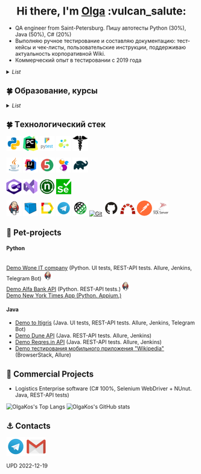 
<h1 align="center">Hi there, I'm <a href="https://github.com/olgakos" target="_blank">Olga</a> :vulcan_salute: </h1>

- QA engineer from Saint-Petersburg. Пишу автотесты Python (30%), Java (50%), C# (20%)
- Выполняю ручное тестирование и составляю документацию: тест-кейсы и чек-листы, пользовательские инструкции, поддерживаю актуальность корпоративной Wiki.
- Коммерческий опыт в тестировании c 2019 года
<details>
    <summary><i>List</i></summary>
<!-- Additional Work Line section -->
<!-- <summary>My Work Line</summary> -->  
    
```mermaid
  gantt 
    title In IT since 2018. Work experience (A Gantt chart was updated on 2022-12-16):
    dateFormat  YYYY-MM
    section OlgaKos
    Junior QA         :done, 2018-12, 90d
    Manual Tester	  :done, 2019-03, 2019-09
    Manual QA         :after, 2019-10, 2021-10
    QA automation engineer     :active, 2021-01, 2023-01
```
</details>

<!-- EDU section -->
## :four_leaf_clover: Образование, курсы
<details><summary><i>List</i></summary> 
    
* qa.guru
* software-testing.ru
* Udemy    
</details>

## :four_leaf_clover: Тexнoлoгичeский стeк 
<p align="left">
<a href="https://www.ххх/"><img src="images/logo/python.svg" width="40" height="40"  alt="olgakos" title="Python"></a>        
<a href="https://www.ххх/"><img src="images/logo/pycharm.png" width="40" height="40"  alt="olgakos" title="PyCharm"></a>
<a href="https://www.ххх/"><img src="images/logo/pytest.png" width="40" height="40"  alt="olgakos" title="PyTest"></a>
<a href="https://www.ххх/"><img src="images/logo/selene.png" width="40" height="40"  alt="olgakos" title="Selene"></a>
<a href="https://www.ххх/"><img src="images/logo/request.png" width="40" height="40"  alt="olgakos" title="Request"></a>    
<p align="left">
<a href="https://www.java.com/"><img src="images/logo/Java.svg" width="40" height="40"  alt="olgakos" title="Java"></a>    
<a href="https://www.jetbrains.com/idea/"><img src="images/logo/Idea.svg" width="40" height="40"  alt="olgakos" title="IJ IDEA"></a>
<a href="https://junit.org/junit5/"><img src="images/logo/Junit5.svg" width="40" height="40" alt="olgakos" title="JUnit 5"></a>
<a href="https://selenide.org/"><img src="images/logo/Selenide.svg" width="40" height="40" alt="olgakos" title="Selenide"></a>
<a href="https://gradle.org/"><img src="images/logo/Gradle.svg" width="40" height="40"  alt="olgakos" title="Gradle"></a>

<p align="left">
<a href="https://www.ххх/"><img src="images/logo/Csharp.svg" width="40" height="40"  alt="olgakos" title="C#"></a>
<a href="https://www.ххх/"><img src="images/logo/VStudio.svg" width="40" height="40"  alt="olgakos" title="Visual Studio"></a>  
<a href="https://www.ххх/"><img src="images/logo/NUnit_png.png" width="40" height="40"  alt="olgakos" title="NUnit"></a>
<a href="https://www.ххх/"><img src="images/logo/webdriver4.png" width="40" height="40"  alt="olgakos" title="Slenium WebDriver"></a>
    
<p align="left">
<a href="https://www.jenkins.io/"><img src="images/logo/Jenkins.svg" width="40" height="40"  alt="olgakos" title="Jenkins"></a>
<a href="https://aerokube.com/selenoid/"><img src="images/logo/Selenoid.svg" width="40" height="40"  alt="olgakos" title="Selenoid"></a>    
<a href="https://github.com/allure-framework/allure2"><img src="images/logo/Allure.svg" width="40" height="40"  alt="olgakos" title="Allure Report"></a>    
<a href="https://web.telegram.org/"><img src="images/logo/Telegram.svg" width="40" height="40"  alt="olgakos" title="Telegram Bot"></a>
<a href="https://rest-assured.io/"><img src="images/logo/RestAssured.svg" width="40" height="40"  alt="olgakos" title="Rest-Assured"></a>
<a href="https://git.com/"><img src="https://www.vectorlogo.zone/logos/git-scm/git-scm-icon.svg" width="40" height="40" alt="Git" title="Git"></a>
<a href="https://github.com/"><img src="images/logo/GitHub.svg" width="40" height="40"  alt="olgakos" title="Github"></a>    
<a href="https://www.redmine.org/projects/redmine"><img src="images/logo/redmine_png.png" width="40" height="40" alt="olgakos" title="Redmine"></a>
<a href="https://www.postman.com/"><img src="images/logo/Postman.svg" width="40" height="40" alt="olgakos" title="Postman"></a>
<a href="https://www.microsoft.com/ru-ru/sql-server/sql-server-2019"><img src="images/logo/MicrosoftSqlServer.svg" width="40" height="40" alt="olgakos" title="Microsoft SQL Server"></a>              
<!--
<a href="https://qameta.io/"><img src="images/logo/Allure_TO.svg" width="50" height="50"  alt="olgakos" title="AllureTestOps"></a>
<a href="https://habr.com/ru/post/438870/"><img src="images/logo/Lombok.svg" width="50" height="50"  alt="olgakos" title="Lombok"></a>  
<a href="https://www.atlassian.com/ru/software/jira"><img src="images/logo/Jira.svg" width="50" height="50"  alt="olgakos" title="Jira"></a>
-->
</p>
 <!--   
<table valign="top"><tr>   
<td>
<b>Тестовые фреймворки:</b>
<br>- Selenide (Java) (80%) 
<br>- Selenium WebDriver (C#) (20%)
</td>   
<td  valign="top">
<b>Средства визуализации результатов тестирования: </b>
<br>- Allure 
<br>- Telegram Bot
</td>    
<td> 
<b>Version Control: </b>
<br>- Git + GitHub (80%) 
<br>- Mercurial (20%)
</td>
</tr><tr>
<td>
<b>Библиотеки для тестирования:</b>
<br>- JUnit5 (Java)
<br>- NUnit 2.4.6 (C#) 
<br>- Rest-Assured
</td>
       
<td>
<b>Системы багтрекинга:</b>
<br>- Redmine (90%)
<br>- Jira (10%)
</td>    
<td>
<b>Удаленный запуск</b>
<br>- Jenkins 
<br>- BrowserStack
</td>
</tr><tr>
<td>
<b>Сборщики проектов:</b>
<br>- Gradle (80%)
<br>- Maven (20%)
</td>  
<td>
<b>Databases:</b>
<br>- Microsoft SQL Server
<br>
</td>    
<td>
<b>Дополнительно:</b>
<br>- Postman
</td>
</tr></table>
-->

## :unicorn: Pet-projects
#### Python
<br><a target="_blank" href="https://github.com/olgakos/demo_woneit">Demo Wone IT company</a> (Python. UI tests, REST-API tests. Allure, Jenkins, Telegram Bot) <a href="https://jenkins.autotests.cloud/job/C02_OlgaKos_python_demo_woneit/"><img src="images/logo/Jenkins.svg" width="25" height="25" alt="olgakos" title="Jenkins"></a>
<br><a target="_blank" href="https://github.com/olgakos/demo_alfabank_api2">Demo Alfa Bank API</a> (Python. REST-API tests.)<a href="(https://jenkins.autotests.cloud/job/C02_OlgaKos_python_alfabank_api_test/)"><img src="images/logo/Jenkins.svg" width="25" height="25" alt="olgakos" title="Jenkins"></a>
<br><a target="_blank" href="https://github.com/olgakos/demo_nytimes_app">Demo New York Times App (Python. Appium.)</a> 

#### Java
* <a target="_blank" href="https://github.com/olgakos/qa_guru_11_13_Demo_Itigris">Demo to Itigris</a>  (Java. UI tests, REST-API tests. Allure, Jenkins, Telegram Bot)
* <a target="_blank" href="https://github.com/olgakos/demo_Dune_API">Demo Dune API</a> (Java.  REST-API tests. Allure, Jenkins)
* <a target="_blank" href="https://github.com/olgakos/demo_rest_assured_tests">Demo Reqres.in API</a> (Java.  REST-API tests. Allure, Jenkins)
* <a target="_blank" href="https://github.com/olgakos/qa_guru_11_21_browserstack4">Demo тестирования мобильного приложения "Wikipedia"</a> (BrowserStack, Allure)

## :sunflower: Commercial Projects 
* Logistics Enterprise software (C# 100%, Selenium WebDriver + NUnut. Java,  REST-API tests)

<!--  Widgets section -->
![OlgaKos's Top Langs](http://github-profile-summary-cards.vercel.app/api/cards/repos-per-language?username=olgakos&theme=vue) ![OlgaKos's GitHub stats](http://github-profile-summary-cards.vercel.app/api/cards/stats?username=olgakos&theme=vue)
<!--
[![Top Langs](https://github-readme-stats.vercel.app/api/top-langs/?username=olgakos&layout=compact)](https://github.com/anuraghazra/github-readme-stats)
-->
 
<!--  Contacts section -->
## :anchor: Contacts   
<p align="left">
<a href="https://t.me/flo_relle"><img src="images/logo/Telegram.svg" width="50" height="50" title="My Telegram"></a>
<a href="mailto:qakostina@gmail.com" target="blank"><img src="images/logo/Gmail.svg" height="50" width="50" title="My Gmail"></a>      
<!--
<a href="***" target="blank"><img src="images/logo/GoogleDrive.svg" height="50" width="50" title="Краткое резюме в Google Drive (пока не загрузено)"></a>
-->
    
<!--
[![Email](images/logo/GmailIcon.png)](mailto:qaxxx@gmail.com)
<a href="https://t.me/xxx" target="blank"><img align="center" src="https://www.vectorlogo.zone/logos/telegram/telegram-icon.svg" alt="Olga Kos" height="50" width="50" /></a>
<a><img width="53%" align="center" title="Profile" alt="Olga's Profile" src="https://github-stats-alpha.vercel.app/api/?username=olgakos&cc=FFFFFF&tc=00b887&ic=b8722b&bc=FFFFFF"></a> 
![](https://github-profile-summary-cards.vercel.app/api/cards/profile-details?username=olgakos&theme=vue)
## :anchor: Contacts
  ![Telegram](https://img.shields.io/badge/Telegram-2CA5E0?style=for-the-badge&logo=telegram&logoColor=white)
  ![Facebook](https://img.shields.io/badge/Facebook-%231877F2.svg?style=for-the-badge&logo=Facebook&logoColor=white)
--> 

UPD 2022-12-19
